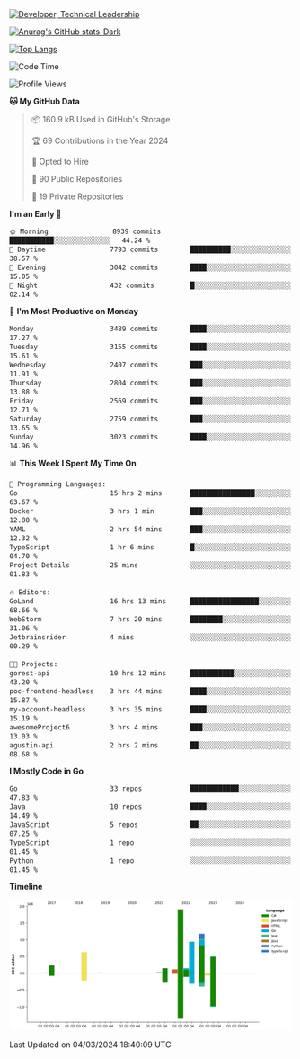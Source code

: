 <div>
  <a href="https://www.linkedin.com/in/arielpineiro/" target="_blank" rel="nofollow noopener noreferrer">
    <img src="https://img.shields.io/badge/-LinkedIn-%230077B5?style=for-the-badge&logo=linkedin&logoColor=white" alt="Developer, Technical Leadership" title="Ariel Piñeiro">
  </a>
</div>

[![Anurag's GitHub stats-Dark](https://github-readme-stats.vercel.app/api?username=arielsrv&show_icons=true&theme=dark#gh-dark-mode-only)](https://github.com/anuraghazra/github-readme-stats#gh-dark-mode-only)

[![Top Langs](https://github-readme-stats.vercel.app/api/top-langs/?username=arielsrv&layout=compact&langs_count=10&theme=dark#gh-dark-mode-only)](https://github.com/anuraghazra/github-readme-stats&theme=dark#gh-dark-mode-only)

<!--START_SECTION:waka-->
![Code Time](http://img.shields.io/badge/Code%20Time-654%20hrs%2013%20mins-blue)

![Profile Views](http://img.shields.io/badge/Profile%20Views-2-blue)

**🐱 My GitHub Data** 

> 📦 160.9 kB Used in GitHub's Storage 
 > 
> 🏆 69 Contributions in the Year 2024
 > 
> 💼 Opted to Hire
 > 
> 📜 90 Public Repositories 
 > 
> 🔑 19 Private Repositories 
 > 
**I'm an Early 🐤** 

```text
🌞 Morning                8939 commits        ███████████░░░░░░░░░░░░░░   44.24 % 
🌆 Daytime                7793 commits        ██████████░░░░░░░░░░░░░░░   38.57 % 
🌃 Evening                3042 commits        ████░░░░░░░░░░░░░░░░░░░░░   15.05 % 
🌙 Night                  432 commits         █░░░░░░░░░░░░░░░░░░░░░░░░   02.14 % 
```
📅 **I'm Most Productive on Monday** 

```text
Monday                   3489 commits        ████░░░░░░░░░░░░░░░░░░░░░   17.27 % 
Tuesday                  3155 commits        ████░░░░░░░░░░░░░░░░░░░░░   15.61 % 
Wednesday                2407 commits        ███░░░░░░░░░░░░░░░░░░░░░░   11.91 % 
Thursday                 2804 commits        ███░░░░░░░░░░░░░░░░░░░░░░   13.88 % 
Friday                   2569 commits        ███░░░░░░░░░░░░░░░░░░░░░░   12.71 % 
Saturday                 2759 commits        ███░░░░░░░░░░░░░░░░░░░░░░   13.65 % 
Sunday                   3023 commits        ████░░░░░░░░░░░░░░░░░░░░░   14.96 % 
```


📊 **This Week I Spent My Time On** 

```text
💬 Programming Languages: 
Go                       15 hrs 2 mins       ████████████████░░░░░░░░░   63.67 % 
Docker                   3 hrs 1 min         ███░░░░░░░░░░░░░░░░░░░░░░   12.80 % 
YAML                     2 hrs 54 mins       ███░░░░░░░░░░░░░░░░░░░░░░   12.32 % 
TypeScript               1 hr 6 mins         █░░░░░░░░░░░░░░░░░░░░░░░░   04.70 % 
Project Details          25 mins             ░░░░░░░░░░░░░░░░░░░░░░░░░   01.83 % 

🔥 Editors: 
GoLand                   16 hrs 13 mins      █████████████████░░░░░░░░   68.66 % 
WebStorm                 7 hrs 20 mins       ████████░░░░░░░░░░░░░░░░░   31.06 % 
Jetbrainsrider           4 mins              ░░░░░░░░░░░░░░░░░░░░░░░░░   00.29 % 

🐱‍💻 Projects: 
gorest-api               10 hrs 12 mins      ███████████░░░░░░░░░░░░░░   43.20 % 
poc-frontend-headless    3 hrs 44 mins       ████░░░░░░░░░░░░░░░░░░░░░   15.87 % 
my-account-headless      3 hrs 35 mins       ████░░░░░░░░░░░░░░░░░░░░░   15.19 % 
awesomeProject6          3 hrs 4 mins        ███░░░░░░░░░░░░░░░░░░░░░░   13.03 % 
agustin-api              2 hrs 2 mins        ██░░░░░░░░░░░░░░░░░░░░░░░   08.68 % 
```

**I Mostly Code in Go** 

```text
Go                       33 repos            ████████████░░░░░░░░░░░░░   47.83 % 
Java                     10 repos            ████░░░░░░░░░░░░░░░░░░░░░   14.49 % 
JavaScript               5 repos             ██░░░░░░░░░░░░░░░░░░░░░░░   07.25 % 
TypeScript               1 repo              ░░░░░░░░░░░░░░░░░░░░░░░░░   01.45 % 
Python                   1 repo              ░░░░░░░░░░░░░░░░░░░░░░░░░   01.45 % 
```



**Timeline**

![Lines of Code chart](https://raw.githubusercontent.com/arielsrv/arielsrv/main/assets/bar_graph.png)


 Last Updated on 04/03/2024 18:40:09 UTC
<!--END_SECTION:waka-->
